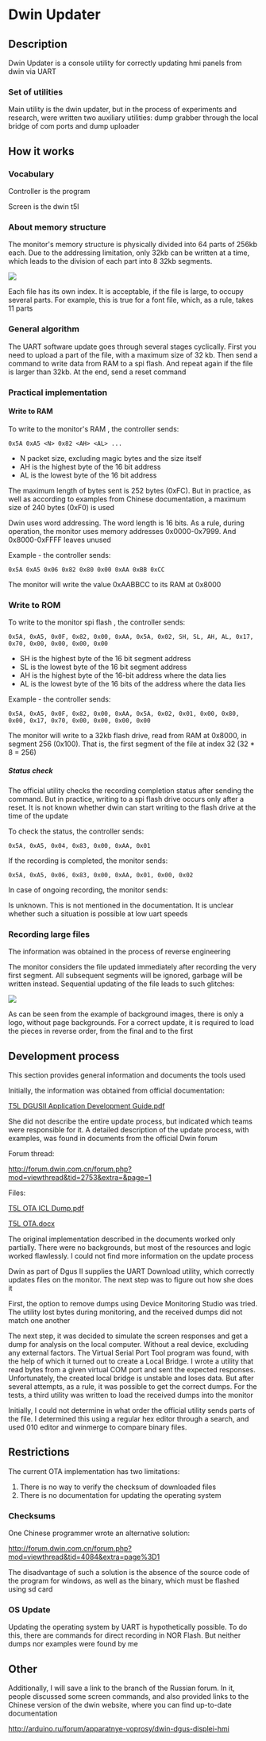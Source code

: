 # Dwin Updater

## Description

Dwin Updater is a console utility for correctly updating hmi panels from dwin via UART

### Set of utilities

Main utility is the dwin updater, but in the process of experiments and research, were written two auxiliary utilities: dump grabber through the local bridge of com ports and dump uploader

## How it works

### Vocabulary

Controller is the program

Screen is the dwin t5l

### About memory structure

The monitor's memory structure is physically divided into 64 parts of 256kb each. Due to the addressing limitation, only 32kb can be written at a time, which leads to the division of each part into 8 32kb segments.

![](https://github.com/zgdump/windows-dwin-updater/blob/main/Data/Flash%20structure.png)

Each file has its own index. It is acceptable, if the file is large, to occupy several parts. For example, this is true for a font file, which, as a rule, takes 11 parts

### General algorithm

The UART software update goes through several stages cyclically. First you need to upload a part of the file, with a maximum size of 32 kb. Then send a command to write data from RAM to a spi flash. And repeat again if the file is larger than 32kb. At the end, send a reset command

### Practical implementation

#### Write to RAM

To write to the monitor's RAM , the controller sends:

`0x5A 0xA5 <N> 0x82 <AH> <AL> ...`

- N packet size, excluding magic bytes and the size itself
- AH is the highest byte of the 16 bit address
- AL is the lowest byte of the 16 bit address

The maximum length of bytes sent is 252 bytes (0xFC). But in practice, as well as according to examples from Chinese documentation, a maximum size of 240 bytes (0xF0) is used

Dwin uses word addressing. The word length is 16 bits. As a rule, during operation, the monitor uses memory addresses 0x0000-0x7999. And 0x8000-0xFFFF leaves unused

Example - the controller sends:

`0x5A 0xA5 0x06 0x82 0x80 0x00 0xAA 0xBB 0xCC`

The monitor will write the value 0xAABBCC to its RAM at 0x8000

### Write to ROM

To write to the monitor spi flash , the controller sends:

`0x5A, 0xA5, 0x0F, 0x82, 0x00, 0xAA, 0x5A, 0x02, SH, SL, AH, AL, 0x17, 0x70, 0x00, 0x00, 0x00, 0x00`

- SH is the highest byte of the 16 bit segment address
- SL is the lowest byte of the 16 bit segment address
- AH is the highest byte of the 16-bit address where the data lies
- AL is the lowest byte of the 16 bits of the address where the data lies

Example - the controller sends:

`0x5A, 0xA5, 0x0F, 0x82, 0x00, 0xAA, 0x5A, 0x02, 0x01, 0x00, 0x80, 0x00, 0x17, 0x70, 0x00, 0x00, 0x00, 0x00`

The monitor will write to a 32kb flash drive, read from RAM at 0x8000, in segment 256 (0x100). That is, the first segment of the file at index 32 (32 * 8 = 256)

##### Status check

The official utility checks the recording completion status after sending the command. But in practice, writing to a spi flash drive occurs only after a reset. It is not known whether dwin can start writing to the flash drive at the time of the update

To check the status, the controller sends:

`0x5A, 0xA5, 0x04, 0x83, 0x00, 0xAA, 0x01`

If the recording is completed, the monitor sends:

`0x5A, 0xA5, 0x06, 0x83, 0x00, 0xAA, 0x01, 0x00, 0x02`

In case of ongoing recording, the monitor sends:

Is unknown. This is not mentioned in the documentation. It is unclear whether such a situation is possible at low uart speeds

### Recording large files

The information was obtained in the process of reverse engineering

The monitor considers the file updated immediately after recording the very first segment. All subsequent segments will be ignored, garbage will be written instead. Sequential updating of the file leads to such glitches:

![](https://github.com/zgdump/windows-dwin-updater/blob/main/Data/Glitches.jpg)

As can be seen from the example of background images, there is only a logo, without page backgrounds. For a correct update, it is required to load the pieces in reverse order, from the final and to the first

## Development process

This section provides general information and documents the tools used

Initially, the information was obtained from official documentation:

[T5L DGUSII Application Development Guide.pdf](https://github.com/zgdump/windows-dwin-updater/blob/main/Data/T5L%20DGUSII%20Application%20Development%20Guide.pdf)

She did not describe the entire update process, but indicated which teams were responsible for it. A detailed description of the update process, with examples, was found in documents from the official Dwin forum

Forum thread:

http://forum.dwin.com.cn/forum.php?mod=viewthread&tid=2753&extra=&page=1

Files:

[T5L OTA ICL Dump.pdf](https://github.com/zgdump/windows-dwin-updater/blob/main/Data/T5L%20OTA%20ICL%20Dump.pdf)

[T5L OTA.docx](https://github.com/zgdump/windows-dwin-updater/blob/main/Data/T5L%20OTA.docx)

The original implementation described in the documents worked only partially. There were no backgrounds, but most of the resources and logic worked flawlessly. I could not find more information on the update process

Dwin as part of Dgus II supplies the UART Download utility, which correctly updates files on the monitor. The next step was to figure out how she does it

First, the option to remove dumps using Device Monitoring Studio was tried. The utility lost bytes during monitoring, and the received dumps did not match one another

The next step, it was decided to simulate the screen responses and get a dump for analysis on the local computer. Without a real device, excluding any external factors. The Virtual Serial Port Tool program was found, with the help of which it turned out to create a Local Bridge. I wrote a utility that read bytes from a given virtual COM port and sent the expected responses. Unfortunately, the created local bridge is unstable and loses data. But after several attempts, as a rule, it was possible to get the correct dumps. For the tests, a third utility was written to load the received dumps into the monitor

Initially, I could not determine in what order the official utility sends parts of the file. I determined this using a regular hex editor through a search, and used 010 editor and winmerge to compare binary files.

## Restrictions

The current OTA implementation has two limitations:
1) There is no way to verify the checksum of downloaded files
2) There is no documentation for updating the operating system

### Checksums

One Chinese programmer wrote an alternative solution:

http://forum.dwin.com.cn/forum.php?mod=viewthread&tid=4084&extra=page%3D1

The disadvantage of such a solution is the absence of the source code of the program for windows, as well as the binary, which must be flashed using sd card

### OS Update

Updating the operating system by UART is hypothetically possible. To do this, there are commands for direct recording in NOR Flash. But neither dumps nor examples were found by me

## Other

Additionally, I will save a link to the branch of the Russian forum. In it, people discussed some screen commands, and also provided links to the Chinese version of the dwin website, where you can find up-to-date documentation

http://arduino.ru/forum/apparatnye-voprosy/dwin-dgus-displei-hmi
